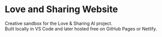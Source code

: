 # Love and Sharing Website  
Creative sandbox for the Love & Sharing AI project.  
Built locally in VS Code and later hosted free on GitHub Pages or Netlify.
